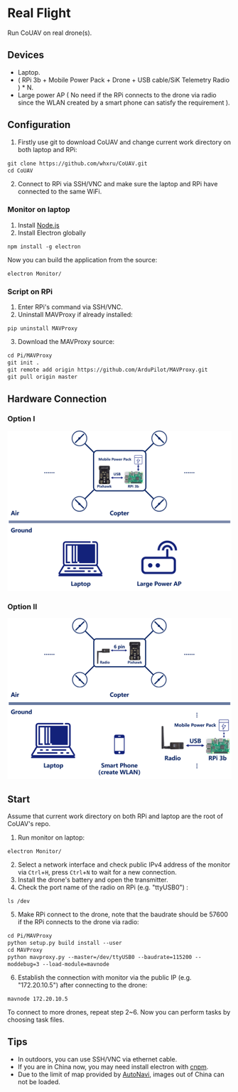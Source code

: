 # Real Flight

Run CoUAV on real drone(s).

## Devices

* Laptop.
* ( RPi 3b + Mobile Power Pack + Drone + USB cable/SiK Telemetry Radio  ) * N.
* Large power AP ( No need if the RPi connects to the drone via radio since the WLAN  created  by a smart phone can satisfy the requirement ).

## Configuration

1. Firstly use git to download CoUAV and change current work directory on both laptop and RPi:

```
git clone https://github.com/whxru/CoUAV.git
cd CoUAV
```

2. Connect to RPi via SSH/VNC and make sure the laptop and RPi have connected to the same WiFi.

### Monitor on laptop

1. Install [Node.js](https://nodejs.org/en/)
2. Install Electron globally

```
npm install -g electron
```

Now you can build the application from the source:

```
electron Monitor/
```

### Script on RPi 

1. Enter RPi's command via SSH/VNC.
2. Uninstall MAVProxy if already installed:

```
pip uninstall MAVProxy
```

3. Download the MAVProxy source:

```
cd Pi/MAVProxy
git init .
git remote add origin https://github.com/ArduPilot/MAVProxy.git
git pull origin master
```

## Hardware Connection

### Option Ⅰ

![](img/hardware1.png)

### Option Ⅱ

![](img/hardware2.png)

## Start

Assume that current work directory on both RPi and laptop are the root of CoUAV's repo.

1. Run monitor on laptop:

```
electron Monitor/
```

2. Select a network interface and check public IPv4 address of the monitor via `Ctrl`+`H`,  press `Ctrl`+`N` to wait for a new connection.
3. Install the drone's battery and open the transmitter.
4. Check the port name of the radio on RPi (e.g. "ttyUSB0") :

```
ls /dev
```

5. Make RPi connect to the drone, note that the baudrate should be 57600 if the RPi connects to the drone via radio:

```
cd Pi/MAVProxy
python setup.py build install --user
cd MAVProxy
python mavproxy.py --master=/dev/ttyUSB0 --baudrate=115200 --moddebug=3 --load-module=mavnode
```

6. Establish the connection with monitor via the public IP (e.g. "172.20.10.5") after connecting to the drone:

```
mavnode 172.20.10.5
```

To connect to more drones, repeat step 2~6. Now you can perform tasks by choosing task files.

## Tips

* In outdoors, you can use SSH/VNC via ethernet cable.
* If you are in China now, you may need install electron with [cnpm](https://npm.taobao.org/).
* Due to the limit of map provided by [AutoNavi](https://lbs.amap.com/api/javascript-api/summary/), images out of China can not be loaded.